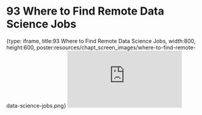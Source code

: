 # 93 Where to Find Remote Data Science Jobs
 
{type: iframe, title:93 Where to Find Remote Data Science Jobs, width:800, height:600, poster:resources/chapt_screen_images/where-to-find-remote-data-science-jobs.png}
![](https://datatrail-jhu.github.io/DataTrail/no_toc/where-to-find-remote-data-science-jobs.html)
 

 

